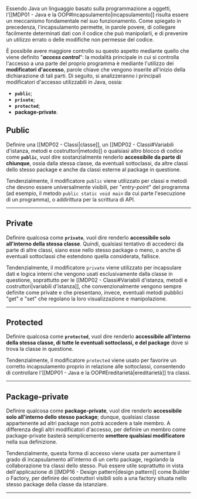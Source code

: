 Essendo Java un linguaggio basato sulla programmazione a oggetti, l'[[MDP01 - Java e la OOP#Incapsulamento|incapsulamento]] risulta essere un meccanismo fondamentale nel suo funzionamento. Come spiegato in precedenza, l'incapsulamento permette, in parole povere, di collegare facilmente determinati dati con il codice che può manipolarli, e di prevenire un utilizzo errato o delle modifiche non permesse del codice.

È possibile avere maggiore controllo su questo aspetto mediante quello che viene definito "***access control***": la modalità principale in cui si controlla l'accesso a una parte del proprio programma è mediante l'utilizzo dei **modificatori d'accesso**, parole chiave che vengono inserite all'inizio della dichiarazione di tali parti. Di seguito, si analizzeranno i principali modificatori d'accesso utilizzabili in Java, ossia:
- **`public`**;
- **`private`**;
- **`protected`**;
- **package-private**.

## Public

Definire una [[MDP02 - Classi|classe]], un [[MDP02 - Classi#Variabili d'istanza, metodi e costruttori|metodo]] o qualsiasi altro blocco di codice come **`public`**, vuol dire sostanzialmente renderlo **accessibile da parte di chiunque**, ossia dalla stessa classe, da eventuali sottoclassi, da altre classi dello stesso package e anche da classi esterne al package in questione.

Tendenzialmente, il modificatore `public` viene utilizzato per classi e metodi che devono essere universalmente visibili, per "*entry-point*" del programma (ad esempio, il metodo `public static void main` da cui parte l'esecuzione di un programma), o addirittura per la scrittura di API.
___
## Private

Definire qualcosa come **`private`**, vuol dire renderlo **accessibile solo all'interno della stessa classe**. Quindi, qualsiasi tentativo di accederci da parte di altre classi, siano esse nello stesso package o meno, o anche di eventuali sottoclassi che estendono quella considerata, fallisce.

Tendenzialmente, il modificatore `private` viene utilizzato per incapsulare dati e logica interni che vengono usati esclusivamente dalla classe in questione, soprattutto per le [[MDP02 - Classi#Variabili d'istanza, metodi e costruttori|variabili d'istanza]], che convenzionalmente vengono sempre definite come private e che presentano, invece, eventuali metodi pubblici "get" e "set" che regolano la loro visualizzazione e manipolazione.
___
## Protected

Definire qualcosa come **`protected`**, vuol dire renderlo **accessibile all'interno della stessa classe, di tutte le eventuali sottoclassi, e del package** dove si trova la classe in questione.

Tendenzialmente, il modificatore `protected` viene usato per favorire un corretto incapsulamento proprio in relazione alle sottoclassi, consentendo di controllare l'[[MDP01 - Java e la OOP#Ereditarietà|ereditarietà]] tra classi.
___
## Package-private

Definire qualcosa come **package-private**, vuol dire renderlo **accessibile solo all'interno dello stesso package**; dunque, qualsiasi classe appartenente ad altri package non potrà accedere a tale membro. A differenza degli altri modificatori d'accesso, per definire un membro come package-private basterà semplicemente **omettere qualsiasi modificatore** nella sua definizione.

Tendenzialmente, questa forma di accesso viene usata per aumentare il grado di incapsulamento all'interno di un certo package, regolando la collaborazione tra classi dello stesso. Può essere utile soprattutto in vista dell'applicazione di [[MDP16 - Design pattern|design pattern]] come Builder o Factory, per definire dei costruttori visibili solo a una factory situata nello stesso package della classe da istanziare.
___